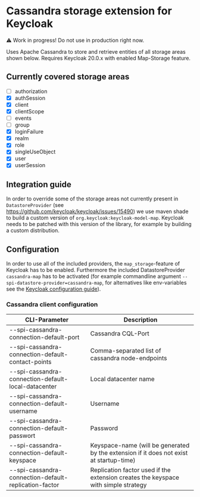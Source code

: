 # Cassandra storage extension for Keycloak

:warning: Work in progress! Do not use in production right now.

Uses Apache Cassandra to store and retrieve entities of all storage areas shown below. 
Requires Keycloak 20.0.x with enabled Map-Storage feature.

## Currently covered storage areas

- [ ] authorization
- [x] authSession
- [x] client
- [x] clientScope
- [ ] events
- [ ] group
- [x] loginFailure
- [x] realm
- [x] role
- [x] singleUseObject
- [x] user
- [x] userSession

## Integration guide

In order to override some of the storage areas not currently present in `DatastoreProvider` (see https://github.com/keycloak/keycloak/issues/15490) we use maven shade to build a custom version of `org.keycloak:keycloak-model-map`. Keycloak needs to be patched with this version of the library, for example by building a custom distribution.

## Configuration

In order to use all of the included providers, the `map_storage`-feature of Keycloak has to be enabled. Furthermore the included DatastoreProvider `cassandra-map` has to be activated (for example commandline argument `--spi-datastore-provider=cassandra-map`, for alternatives like env-variables see the [Keycloak configuration guide](https://www.keycloak.org/server/configuration)).

### Cassandra client configuration

| CLI-Parameter                                         | Description                                                                             |
|-------------------------------------------------------|-----------------------------------------------------------------------------------------|
| --spi-cassandra-connection-default-port               | Cassandra CQL-Port                                                                      |
| --spi-cassandra-connection-default-contact-points     | Comma-separated list of cassandra node-endpoints                                        |
| --spi-cassandra-connection-default-local-datacenter   | Local datacenter name                                                                   |
| --spi-cassandra-connection-default-username           | Username                                                                                |
| --spi-cassandra-connection-default-passwort           | Password                                                                                |
| --spi-cassandra-connection-default-keyspace           | Keyspace-name (will be generated by the extension if it does not exist at startup-time) |
| --spi-cassandra-connection-default-replication-factor | Replication factor used if the extension creates the keyspace with simple strategy      |

